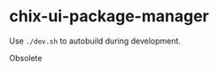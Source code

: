 chix-ui-package-manager
=======================

Use `./dev.sh` to autobuild during development.

Obsolete

